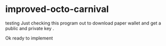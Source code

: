 # improved-octo-carnival
testing
Just checking this program out to download paper wallet and get a public and private key .

Ok ready to implement 
